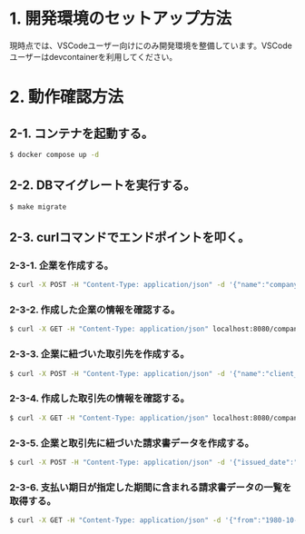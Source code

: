 # 1. 開発環境のセットアップ方法
現時点では、VSCodeユーザー向けにのみ開発環境を整備しています。VSCodeユーザーはdevcontainerを利用してください。

# 2. 動作確認方法
## 2-1. コンテナを起動する。
```sh
$ docker compose up -d
```

## 2-2. DBマイグレートを実行する。
```sh
$ make migrate
```

## 2-3. curlコマンドでエンドポイントを叩く。
### 2-3-1. 企業を作成する。
```sh
$ curl -X POST -H "Content-Type: application/json" -d '{"name":"company_name", "representative":"representative_name", "telephone_number":"080-1234-5678", "postal_code":"123-4567", "address":"tokyo shinjyuku-ku"}' localhost:8080/companies
```

### 2-3-2. 作成した企業の情報を確認する。
```sh
$ curl -X GET -H "Content-Type: application/json" localhost:8080/companies/1
```

### 2-3-3. 企業に紐づいた取引先を作成する。
```sh
$ curl -X POST -H "Content-Type: application/json" -d '{"name":"client_name", "representative":"representative_name", "telephone_number":"090-1234-5678", "postal_code":"765-4321", "address":"kyoto sakyo-ku"}' localhost:8080/companies/1/clients
```

### 2-3-4. 作成した取引先の情報を確認する。
```sh
$ curl -X GET -H "Content-Type: application/json" localhost:8080/companies/1/clients/1
```

### 2-3-5. 企業と取引先に紐づいた請求書データを作成する。
```sh
$ curl -X POST -H "Content-Type: application/json" -d '{"issued_date":"2023-10-10T17:44:13Z", "paid_amount":1000, "payment_due_date":"2023-10-31T17:44:13Z"}' localhost:8080/companies/1/clients/1/invoices
```

### 2-3-6. 支払い期日が指定した期間に含まれる請求書データの一覧を取得する。
```sh
$ curl -X GET -H "Content-Type: application/json" -d '{"from":"1980-10-10T17:44:13Z", "to":"2024-10-31T17:44:13Z"}' localhost:8080/companies/1/invoices
```
